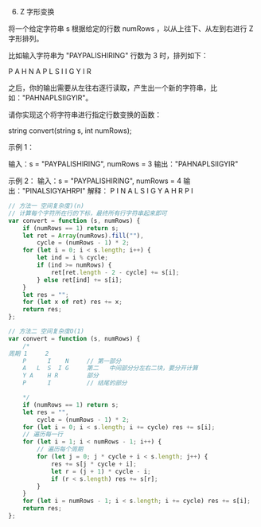 6. Z 字形变换

将一个给定字符串 s 根据给定的行数 numRows ，以从上往下、从左到右进行 Z 字形排列。

比如输入字符串为 "PAYPALISHIRING" 行数为 3 时，排列如下：

P   A   H   N
A P L S I I G
Y   I   R

之后，你的输出需要从左往右逐行读取，产生出一个新的字符串，比如："PAHNAPLSIIGYIR"。

请你实现这个将字符串进行指定行数变换的函数：

string convert(string s, int numRows);

示例 1：

输入：s = "PAYPALISHIRING", numRows = 3
输出："PAHNAPLSIIGYIR"

示例 2：
输入：s = "PAYPALISHIRING", numRows = 4
输出："PINALSIGYAHRPI"
解释：
P     I    N
A   L S  I G
Y A   H R
P     I

```js
// 方法一 空间复杂度)(n)
// 计算每个字符所在行的下标，最终所有行字符串起来即可
var convert = function (s, numRows) {
    if (numRows == 1) return s;
    let ret = Array(numRows).fill(""),
        cycle = (numRows - 1) * 2;
    for (let i = 0; i < s.length; i++) {
        let ind = i % cycle;
        if (ind >= numRows) {
            ret[ret.length - 2 - cycle] += s[i];
        } else ret[ind] += s[i];
    }
    let res = "";
    for (let x of ret) res += x;
    return res;
};

// 方法二 空间复杂度O(1)
var convert = function (s, numRows) {
    /*
周期 1     2
    P      I    N     // 第一部分
    A   L  S  I G     第二   中间部分分左右二块，要分开计算
    Y A    H R        部分
    P      I          // 结尾的部分

    */
    if (numRows == 1) return s;
    let res = "",
        cycle = (numRows - 1) * 2;
    for (let i = 0; i < s.length; i += cycle) res += s[i];
    // 遍历每一行
    for (let i = 1; i < numRows - 1; i++) {
        // 遍历每个周期
        for (let j = 0; j * cycle + i < s.length; j++) {
            res += s[j * cycle + i];
            let r = (j + 1) * cycle - i;
            if (r < s.length) res += s[r];
        }
    }
    for (let i = numRows - 1; i < s.length; i += cycle) res += s[i];
    return res;
};
```
